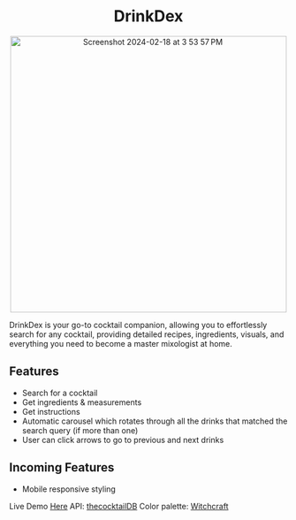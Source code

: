 <h1 align="center">DrinkDex</h1>
<p align="center">
  <img width="500" alt="Screenshot 2024-02-18 at 3 53 57 PM" src="https://github.com/raisa-d/DrinkDex/assets/144272001/f11b05e9-4491-42e3-8767-54d8d7c8816d">
</p>

DrinkDex is your go-to cocktail companion, allowing you to effortlessly search for any cocktail, providing detailed recipes, ingredients, visuals, and everything you need to become a master mixologist at home.

## Features
- Search for a cocktail
- Get ingredients & measurements
- Get instructions
- Automatic carousel which rotates through all the drinks that matched the search query (if more than one)
- User can click arrows to go to previous and next drinks

## Incoming Features
- Mobile responsive styling

Live Demo [Here](https://raisa-d.github.io/DrinkDex/)
API: [thecocktailDB](https://www.thecocktaildb.com/api.php)
Color palette: [Witchcraft](https://www.colorhub.app/browse/witchcraft)
